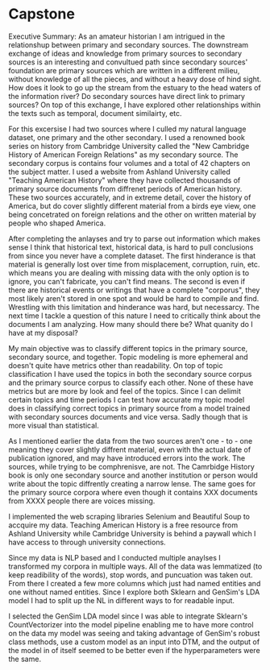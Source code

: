 # Capstone


Executive Summary:
As an amateur historian I am intrigued in the relationshup between primary and secondary sources. The downstream exchange of ideas and knowledge from primary sources to secondary sources is an interesting and convultued path since secondary sources' foundation are primary sources which are written in a different milieu, without knowledge of all the pieces, and without a heavy dose of hind sight. How does it look to go up the stream from the estuary to the head waters of the information river? Do secondary sources have direct link to primary sources? On top of this exchange, I have explored other relationships within the texts such as temporal, document similairty, etc.

For this excersise I had two sources where I culled my natural language dataset, one primary and the other secondary. I used a renowned book series on history from Cambridge University called the "New Cambridge History of American Foreign Relations" as my secondary source. The secondary corpus is contains four volumes and a total of 42 chapters on the subject matter. I used a website from Ashland University called "Teaching American History" where they have collected thousands of primary source documents from diffrenet periods of American history. These two sources accurately, and in extreme detail, cover the history of America, but do cover slightly different material from a birds eye view, one being concetrated on foreign relations and the other on written material by people who shaped America. 

After completing the anlayses and try to parse out information which makes sense I think that historical text, historical data, is hard to pull conclusions from since you never have a complete dataset. The first hinderance is that material is generally lost over time from misplacement, corruption, ruin, etc. which means you are dealing with missing data with the only option is to ignore, you can't fabricate, you can't find means. The second is even if there are historical events or writings that have a complete "corporus", they most likely aren't stored in one spot and would be hard to compile and find. Wrestling with this limitation and hinderance was hard, but necessarcy. The next time I tackle a question of this nature I need to critically think about the documents I am analyzing. How many should there be? What quanity do I have at my disposal?

My main objective was to classify different topics in the primary source, secondary source, and together. Topic modeling is more ephemeral and doesn't quite have metrics other than readability. On top of topic classification I have used the topics in both the secondary source corpus and the primary source corpus to classify each other. None of these have metrics but are more by look and feel of the topics. Since I can delimit certain topics and time periods I can test how accurate my topic model does in classifying correct topics in primary source from a model trained with secondary sources documents and vice versa. Sadly though that is more visual than statistical.

As I mentioned earlier the data from the two sources aren't one - to - one meaning they cover slightly diffrent material, even with the actual date of publication ignored, and may have introduced errors into the work. The sources, while trying to be comphrenisve, are not. The Camrbidge History book is only one secondary source and another institution or person would write about the topic diffrently creating a narrow lense. The same goes for the primary source corpora where even though it contains XXX documents from XXXX people there are voices missing.

I implemented the web scraping libraries Selenium and Beautiful Soup to accquire my data. Teaching American History is a free resource from Ashland University while Cambridge University is behind a paywall which I have access to through university connections. 

Since my data is NLP based and I conducted multiple anaylses I transformed my corpora in multiple ways. All of the data was lemmatized (to keep readibility of the words), stop words, and puncuation was taken out. From there I created a few more columns which just had named entities and one without named entities. Since I explore both Sklearn and GenSim's LDA model I had to split up the NL in different ways to for readable input.

I selected the GenSim LDA model since I was able to integrate Sklearn's CountVectorizer into the model pipeline enabling me to have more control on the data my model was seeing and taking advantage of GenSim's robust class methods, use a custom model as an input into DTM, and the output of the model in of itself seemed to be better even if the hyperparameters were the same. 
